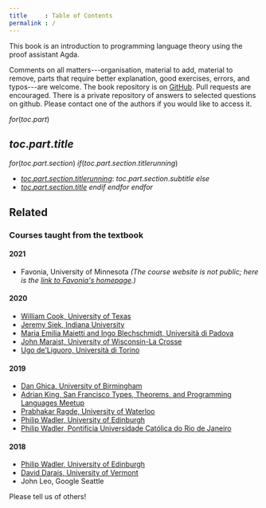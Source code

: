 ```yaml
---
title     : Table of Contents
permalink : /
---
```


This book is an introduction to programming language theory using the proof
assistant Agda.

Comments on all matters---organisation, material to add, material to remove,
parts that require better explanation, good exercises, errors, and typos---are
welcome.  The book repository is on [GitHub]. Pull requests are encouraged.
There is a private repository of answers to selected questions on github. Please
contact one of the authors if you would like to access it.


$for(toc.part)$
## $toc.part.title$
$for(toc.part.section)$
$if(toc.part.section.titlerunning)$
  * [$toc.part.section.titlerunning$]($toc.part.section.url$): $toc.part.section.subtitle$
$else$
  * [$toc.part.section.title$]($toc.part.section.url$)
$endif$
$endfor$
$endfor$

## Related


<!-- NOTE: The Mailing Lists are Deprecated -->
<!--
### Mailing lists
  * [plfa-interest@inf.ed.ac.uk](http://lists.inf.ed.ac.uk/mailman/listinfo/plfa-interest): <br />
    A mailing list for users of the book. <br />
    This is the place to ask and answer questions, or comment on the content of the book.
  * [plfa-dev@inf.ed.ac.uk](http://lists.inf.ed.ac.uk/mailman/listinfo/plfa-dev): <br />
    A mailing list for contributors. <br />
    This is the place to discuss changes and new additions to the book in excruciating detail.
-->

### Courses taught from the textbook

#### 2021
  * Favonia, University of Minnesota _(The course website is not public; here is the [link to Favonia's homepage](https://favonia.org).)_

#### 2020
  * [William Cook, University of Texas][UT-2020]
  * [Jeremy Siek, Indiana University][IU-2020]
  * [Maria Emilia Maietti and Ingo Blechschmidt, Università di Padova][Padova-2020]
  * [John Maraist, University of Wisconsin-La Crosse][UWL-2020]
  * [Ugo de'Liguoro, Università di Torino][Torino-2020]

#### 2019
  * [Dan Ghica, University of Birmingham][BHAM-2019]
  * [Adrian King, San Francisco Types, Theorems, and Programming Languages Meetup][SFPL-Meetup-2020]
  * [Prabhakar Ragde, University of Waterloo][UW-2019]
  * [Philip Wadler, University of Edinburgh][TSPL-2019]
  * [Philip Wadler, Pontifícia Universidade Católica do Rio de Janeiro][PUC-2019]

#### 2018
  * [Philip Wadler, University of Edinburgh][TSPL-2018]
  * [David Darais, University of Vermont][UVM-2018]
  * John Leo, Google Seattle

Please tell us of others!

[TSPL-2018]: https://plfa.github.io/19.08/TSPL/2018/
[PUC-2019]: https://plfa.github.io/20.07/PUC/2019/
[TSPL-2019]: https://plfa.github.io/20.07/TSPL/2019/
[GitHub]: https://github.com/plfa/plfa.github.io/
[UVM-2018]: https://web.archive.org/web/20190324115921/http://david.darais.com/courses/fa2018-cs295A/
[IU-2020]: https://jsiek.github.io/B522-PL-Foundations/
[SFPL-Meetup-2020]: http://meet.meetup.com/wf/click?upn=ZDzXt-2B-2BZmzYir6Bq5X7vEQ2iNYdgjN9-2FU9nWKp99AU8rZjrncUsSYODqOGn6kV-2BqW71oirCo-2Bk8O1q2FtDFhYZR-2B737CPhNWBjt58LuSRC-2BWTj61VZCHquysW8z7dVtQWxB5Sorl3chjZLDptP70L7aBZL14FTERnKJcRQdrMtc-3D_IqHN4t3hH47BvE1Cz0BakIxV4odHudhr6IVs-2Fzslmv-2FBuORsh-2FwQmOxMBdyMHsSBndQDQmt47hobqsLp-2Bm04Y9LwgV66MGyucsd0I9EgDEUB-2FjzdtSgRv-2Fxng8Pgsa3AZIEYILOhLpQ5ige5VFYTEHVN1pEqnujCHovmTxJkqAK9H-2BIL15-2FPxx97RfHcz7M30YNyqp6TOYfgTxyUHc6lufYKFA75Y7MV6MeDJMxw9-2FYUxR6CEjdoagQBmaGkBVzN
[UW-2019]: https://cs.uwaterloo.ca/~plragde/842/
[UT-2020]: https://www.cs.utexas.edu/~wcook/Courses/386L/Sp2020-GradPL.pdf
[BHAM-2019]: https://www.cs.bham.ac.uk/internal/modules/2019/06-26943/
[EUSA-2020]: https://www.eusa.ed.ac.uk/representation/campaigns/teachingawards2020/
[SBMF]: https://homepages.inf.ed.ac.uk/wadler/topics/agda.html#sbmf
[SCP]: https://homepages.inf.ed.ac.uk/wadler/topics/agda.html#scf
[NextJournal]: https://nextjournal.com/plfa/ToC
[UWL-2020]: https://github.com/jphmrst/PLC/tree/fall2020
[Torino-2020]: http://laurea.educ.di.unito.it/index.php/offerta-formativa/insegnamenti/elenco-completo/elenco-completo/scheda-insegnamento?cod=MFN0633&codA=&year=2020&orienta=NSE
[Padova-2020]: https://www.math.unipd.it/~maietti/typ21.html
